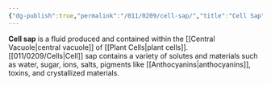 ```yaml
---
{"dg-publish":true,"permalink":"/011/0209/cell-sap/","title":"Cell Sap","tags":["BIOL412"],"created":"2024-10-03T23:25:05.000-07:00","updated":"2025-01-22T00:29:31.381-08:00"}
---
```


**Cell sap** is a fluid produced and contained within the [[Central Vacuole\|central vacuole]] of [[Plant Cells\|plant cells]]. [[011/0209/Cells\|Cell]] sap contains a variety of solutes and materials such as water, sugar, ions, salts, pigments like [[Anthocyanins\|anthocyanins]], toxins, and crystallized materials.